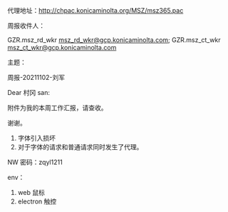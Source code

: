 代理地址：http://chpac.konicaminolta.org/MSZ/msz365.pac



周报收件人：

GZR.msz_rd_wkr <msz_rd_wkr@gcp.konicaminolta.com>; GZR.msz_ct_wkr <msz_ct_wkr@gcp.konicaminolta.com>

主题：

周报-20211102-刘军



Dear 村冈 san:

   附件为我的本周工作汇报，请查收。

谢谢。





1. 字体引入损坏
2. 对于字体的请求和普通请求同时发生了代理。





NW 密码：zqyl1211





env：

1.  web  鼠标
2. electron 触控
